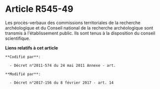 # Article R545-49

Les procès-verbaux des     commissions territoriales de la recherche archéologique et du Conseil national de la recherche
archéologique sont transmis à l'établissement public. Ils sont tenus à la disposition du conseil scientifique.

**Liens relatifs à cet article**

	**Codifié par**:

	  - Décret n°2011-574 du 24 mai 2011 Annexe - art.

	**Modifié par**:

	  - Décret n°2017-156 du 8 février 2017 - art. 14
